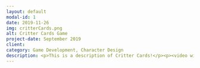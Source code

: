```yaml
---
layout: default
modal-id: 1
date: 2019-11-26
img: critterCards.png
alt: Critter Cards Game
project-date: September 2019
client:
category: Game Development, Character Design
description: <p>This is a description of Critter Cards!</p><p><video width="100%" controls><source src="img/portfolio/critterCards/critterCardsDemoLQ.mp4" type="video/mp4"></video></p><p align="center"><iframe frameborder="5" src="https://itch.io/embed/467648?border_width=5&amp;bg_color=91f3ef&amp;fg_color=222222&amp;link_color=193d3f&amp;border_color=91f3ef" width="600" height="200"></iframe></p>
---
```

